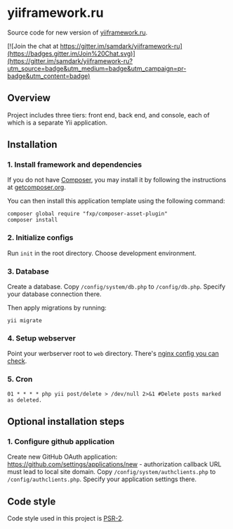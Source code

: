 yiiframework.ru
===============

Source code for new version of [yiiframework.ru](http://yiiframework.ru/).

[![Join the chat at https://gitter.im/samdark/yiiframework-ru](https://badges.gitter.im/Join%20Chat.svg)](https://gitter.im/samdark/yiiframework-ru?utm_source=badge&utm_medium=badge&utm_campaign=pr-badge&utm_content=badge)

Overview
--------

Project includes three tiers: front end, back end, and console, each of which
is a separate Yii application.

Installation
------------

### 1. Install framework and dependencies

If you do not have [Composer](http://getcomposer.org/), you may install it by following the instructions
at [getcomposer.org](http://getcomposer.org/doc/00-intro.md#installation-nix).

You can then install this application template using the following command:

```
composer global require "fxp/composer-asset-plugin"
composer install
```

### 2. Initialize configs

Run `init` in the root directory. Choose development environment.

### 3. Database

Create a database. Copy `/config/system/db.php` to `/config/db.php`. Specify your database connection there.

Then apply migrations by running:

```
yii migrate
```

### 4. Setup webserver

Point your werbserver root to `web` directory.
There's [nginx config you can check](https://github.com/samdark/yiiframework-ru/tree/master/server/nginx).

### 5. Cron

```
01 * * * * php yii post/delete > /dev/null 2>&1 #Delete posts marked as deleted.
```

Optional installation steps
---------------------------

### 1. Configure github application

Create new GitHub OAuth application: https://github.com/settings/applications/new - authorization callback URL must lead to local site domain.
Copy `/config/system/authclients.php` to `/config/authclients.php`. Specify your application settings there.

Code style
----------

Code style used in this project is [PSR-2](http://www.php-fig.org/psr/psr-2/).